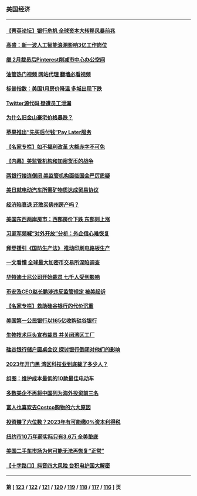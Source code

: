 ### 美国经济
---
#### [【菁英论坛】银行危机 全球资本大转移风暴前兆](../../pages/ncid1078158/n13961252.md?03301245) 
#### [高盛：新一波人工智能浪潮影响3亿工作岗位](../../pages/ncid1078158/n13961154.md?03301245) 
#### [继 2月裁员后Pinterest削减市中心办公空间](../../pages/ncid1078158/n13960857.md?03301245) 
#### [油管热门视频 网站代理 翻墙必看视频](http://138.2.39.72:81/youtube.html?epic-marker?03301245)
#### [标普指数：美国1月房价降温 多城出现下跌](../../pages/ncid1078158/n13960658.md?03301245) 
#### [Twitter源代码 疑遭员工泄漏](../../pages/ncid1078158/n13960680.md?03301245) 
#### [为什么旧金山豪宅价格暴跌？](../../pages/ncid1078158/n13960677.md?03301245) 
#### [苹果推出“先买后付钱”Pay Later服务](../../pages/ncid1078158/n13960521.md?03301245) 
#### [【名家专栏】如不福利改革 大额赤字不可免](../../pages/ncid1078158/n13959475.md?03301245) 
#### [【内幕】美监管机构和加密货币的战争](../../pages/ncid1078158/n13960431.md?03301245) 
#### [两银行接连倒闭 美监管机构面临国会严厉质疑](../../pages/ncid1078158/n13960364.md?03301245) 
#### [美日就电动汽车所需矿物质达成贸易协议](../../pages/ncid1078158/n13960216.md?03301245) 
#### [经济陷衰退 还敢买佛州房产吗？](../../pages/ncid1078158/n13960065.md?03301245) 
#### [美国东西两岸房市：西部房价下跌 东部则上涨](../../pages/ncid1078158/n13959888.md?03301245) 
#### [习家军频喊“对外开放”分析：外企信心难恢复](../../pages/ncid1078158/n13959777.md?03301245) 
#### [拜登援引《国防生产法》 推动印刷电路板生产](../../pages/ncid1078158/n13959885.md?03301245) 
#### [一文看懂 全球最大加密币交易所深陷调查](../../pages/ncid1078158/n13959821.md?03301245) 
#### [华特迪士尼公司开始裁员 七千人受到影响](../../pages/ncid1078158/n13959840.md?03301245) 
#### [币安及CEO赵长鹏涉违反监管规定 被美起诉](../../pages/ncid1078158/n13959816.md?03301245) 
#### [【名家专栏】救助硅谷银行的代价沉重](../../pages/ncid1078158/n13958925.md?03301245) 
#### [美国第一公民银行以165亿收购硅谷银行](../../pages/ncid1078158/n13959488.md?03301245) 
#### [生物技术巨头宣布裁员 并关闭湾区工厂](../../pages/ncid1078158/n13959413.md?03301245) 
#### [硅谷银行储户圆桌会议 探讨银行倒闭对他们的影响](../../pages/ncid1078158/n13959388.md?03301245) 
#### [2023年开门黑  湾区科技业到底裁了多少人？](../../pages/ncid1078158/n13959378.md?03301245) 
#### [组图：维护成本最低的10款最佳电动车](../../pages/ncid1078158/n13950426.md?03301245) 
#### [多数美企不再将中国列为海外投资前三名](../../pages/ncid1078158/n13959133.md?03301245) 
#### [富人也喜欢去Costco购物的六大原因](../../pages/ncid1078158/n13957377.md?03301245) 
#### [投资赚了六位数？2023年有可能缴0%资本利得税](../../pages/ncid1078158/n13958572.md?03301245) 
#### [纽约市10万年薪实际只有3.6万 全美垫底](../../pages/ncid1078158/n13958497.md?03301245) 
#### [美国二手车市场为何可能无法再恢复“正常”](../../pages/ncid1078158/n13958533.md?03301245) 
#### [【十字路口】抖音四大风险 台积电护国大解密](../../pages/ncid1078158/n13958340.md?03301245) 

---
#### 第 [ [123](./123.md?03301245) / [122](./122.md?03301245) / [121](./121.md?03301245) / [120](./120.md?03301245) / [119](./119.md?03301245) / [118](./118.md?03301245) / [117](./117.md?03301245) / [116](./116.md?03301245) ] 页
